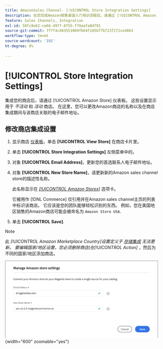 ```yaml
---
title: AmazonSales Channel- [!UICONTROL Store Integration Settings]
description: 在您完成Amazon销售渠道入门培训流程后，请通过 [!UICONTROL Amazon Store] 仪表板
feature: Sales Channels, Integration
exl-id: 58fc8e62-ce66-497f-8f55-f70aafa8d791
source-git-commit: 7fff4c463551089fb64f2d5bf7bf23f272ce4663
workflow-type: tm+mt
source-wordcount: '191'
ht-degree: 0%

---
```


# [!UICONTROL Store Integration Settings]

集成您的商店后，请通过 [!UICONTROL Amazon Store] 仪表板。 这些设置显示用于 *不活动* 和 *活动* 商店。 在这里，您可以更改Amazon商店的名称以及在商店集成期间与该商店关联的电子邮件地址。

## 修改商店集成设置

1. 显示商店 [仪表板](./amazon-store-dashboard.md)，单击 **[!UICONTROL View Store]** 在商店卡片里。

1. 单击 **[!UICONTROL Store Integration Settings]** 左侧菜单中的。

1. 对象 **[!UICONTROL Email Address]**，更新您的首选联系人电子邮件地址。

1. 对象 **[!UICONTROL New Store Name]**，请更新新的Amazon sales channel store的描述性名称。

   此名称显示在 [_[!UICONTROL Amazon Stores]_](./managing-stores.md) 选项卡。

   它被用作 [!DNL Commerce] 仅引用并在Amazon sales channel主页的列表中标识该商店。 它应该是您的团队能够轻松识别的东西。 例如，您在美国地区销售的Amazon商店可能会被命名为 `Amazon Store USA`.

1. 单击 **[!UICONTROL Save]**.

>[!NOTE]
>
>此 _[!UICONTROL Amazon Marketplace Country]_设置定义于 [存储集成](./store-integration.md) 无法更新。 要编辑国家/地区设置，您必须删除商店(在_[!UICONTROL Action]_ ，然后为不同的国家/地区添加商店。

![商店集成设置](assets/amazon-store-settings.png){width="600" zoomable="yes"}
